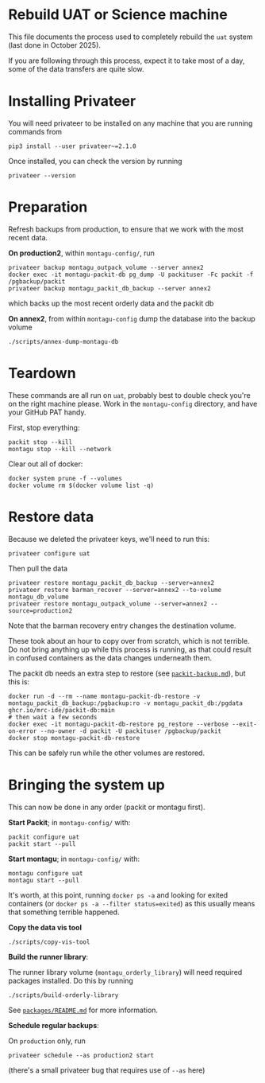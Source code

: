 # Rebuild UAT or Science machine

This file documents the process used to completely rebuild the `uat` system (last done in October 2025).

If you are following through this process, expect it to take most of a day, some of the data transfers are quite slow.


# Installing Privateer

You will need privateer to be installed on any machine that you are running commands from

```
pip3 install --user privateer~=2.1.0
```

Once installed, you can check the version by running

```
privateer --version
```

# Preparation

Refresh backups from production, to ensure that we work with the most recent data.

**On production2**, within `montagu-config/`, run

```
privateer backup montagu_outpack_volume --server annex2
docker exec -it montagu-packit-db pg_dump -U packituser -Fc packit -f /pgbackup/packit
privateer backup montagu_packit_db_backup --server annex2
```

which backs up the most recent orderly data and the packit db

**On annex2**, from within `montagu-config` dump the database into the backup volume

```
./scripts/annex-dump-montagu-db
```

# Teardown

These commands are all run on `uat`, probably best to double check you're on the right machine please.  Work in the `montagu-config` directory, and have your GitHub PAT handy.

First, stop everything:

```
packit stop --kill
montagu stop --kill --network
```

Clear out all of docker:

```
docker system prune -f --volumes
docker volume rm $(docker volume list -q)
```

# Restore data

Because we deleted the privateer keys, we'll need to run this:

```
privateer configure uat
```

Then pull the data

```
privateer restore montagu_packit_db_backup --server=annex2
privateer restore barman_recover --server=annex2 --to-volume montagu_db_volume
privateer restore montagu_outpack_volume --server=annex2 --source=production2
```

Note that the barman recovery entry changes the destination volume.

These took about an hour to copy over from scratch, which is not terrible.  Do not bring anything up while this process is running, as that could result in confused containers as the data changes underneath them.

The packit db needs an extra step to restore (see [`packit-backup.md`](packit-backup.md)), but this is:

```
docker run -d --rm --name montagu-packit-db-restore -v montagu_packit_db_backup:/pgbackup:ro -v montagu_packit_db:/pgdata ghcr.io/mrc-ide/packit-db:main
# then wait a few seconds
docker exec -it montagu-packit-db-restore pg_restore --verbose --exit-on-error --no-owner -d packit -U packituser /pgbackup/packit
docker stop montagu-packit-db-restore
```

This can be safely run while the other volumes are restored.

# Bringing the system up

This can now be done in any order (packit or montagu first).

**Start Packit**; in `montagu-config/` with:

```
packit configure uat
packit start --pull
```

**Start montagu**; in `montagu-config/` with:

```
montagu configure uat
montagu start --pull
```

It's worth, at this point, running `docker ps -a` and looking for exited containers (or `docker ps -a --filter status=exited`) as this usually means that something terrible happened.

**Copy the data vis tool**

```
./scripts/copy-vis-tool
```

**Build the runner library**:

The runner library volume (`montagu_orderly_library`) will need required packages installed.  Do this by running

```
./scripts/build-orderly-library
```

See [`packages/README.md`](packages/README.md) for more information.

**Schedule regular backups**:

On `production` only, run

```
privateer schedule --as production2 start
```

(there's a small privateer bug that requires use of `--as` here)
